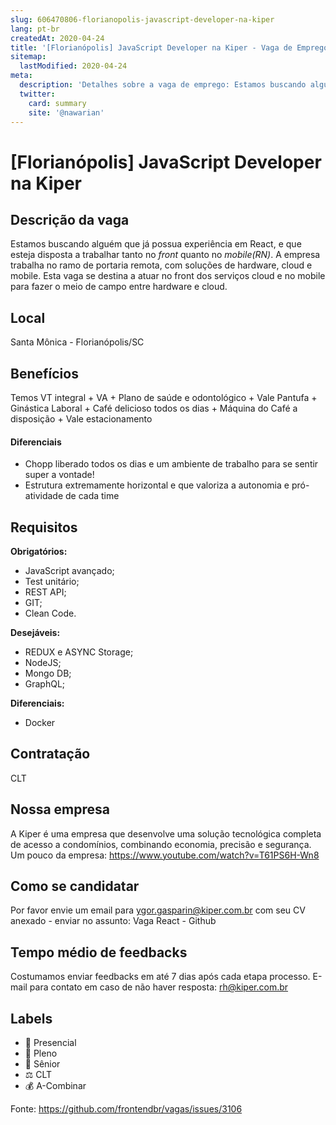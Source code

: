 ```yaml
---
slug: 606470806-florianopolis-javascript-developer-na-kiper
lang: pt-br
createdAt: 2020-04-24
title: '[Florianópolis] JavaScript Developer na Kiper - Vaga de Emprego'
sitemap:
  lastModified: 2020-04-24
meta:
  description: 'Detalhes sobre a vaga de emprego: Estamos buscando alguém que já possua experiência em React, e que esteja disposta a trabalhar tanto no _front_ quanto no _mobile(RN)_. A empresa trabalha no ramo de portaria remota, com soluções de hardware, cloud e mobile. Esta vaga se destina a atuar no front dos serviços cloud e no mobile para fazer o meio de campo entre hardware e cloud.'
  twitter:
    card: summary
    site: '@nawarian'
---
```


# [Florianópolis] JavaScript Developer na Kiper

## Descrição da vaga

Estamos buscando alguém que já possua experiência em React, e que esteja disposta a trabalhar tanto no _front_ quanto no _mobile(RN)_. A empresa trabalha no ramo de portaria remota, com soluções de hardware, cloud e mobile. Esta vaga se destina a atuar no front dos serviços cloud e no mobile para fazer o meio de campo entre hardware e cloud.

## Local

Santa Mônica - Florianópolis/SC

## Benefícios

Temos VT integral + VA + Plano de saúde e odontológico + Vale Pantufa + Ginástica Laboral + Café delicioso todos os dias + Máquina do Café a disposição + Vale estacionamento

#### Diferenciais
 
- Chopp liberado todos os dias e um ambiente de trabalho para se sentir super a vontade!
- Estrutura extremamente horizontal e que valoriza a autonomia e pró-atividade de cada time

## Requisitos

**Obrigatórios:**
- JavaScript avançado;
- Test unitário;
- REST API;
- GIT;
- Clean Code.

**Desejáveis:**
- REDUX e ASYNC Storage;
- NodeJS;
- Mongo DB;
- GraphQL;

**Diferenciais:**
- Docker

## Contratação

CLT

## Nossa empresa

A Kiper é uma empresa que desenvolve uma solução tecnológica completa de acesso a condomínios, combinando economia, precisão e segurança.
Um pouco da empresa:
https://www.youtube.com/watch?v=T61PS6H-Wn8

## Como se candidatar

Por favor envie um email para ygor.gasparin@kiper.com.br com seu CV anexado - enviar no assunto: Vaga React - Github

## Tempo médio de feedbacks

Costumamos enviar feedbacks em até 7 dias após cada etapa processo.
E-mail para contato em caso de não haver resposta: rh@kiper.com.br

## Labels

- 🏢 Presencial
- 👨 Pleno
- 👴 Sênior
- ⚖️ CLT
- 💰 A-Combinar


Fonte: https://github.com/frontendbr/vagas/issues/3106